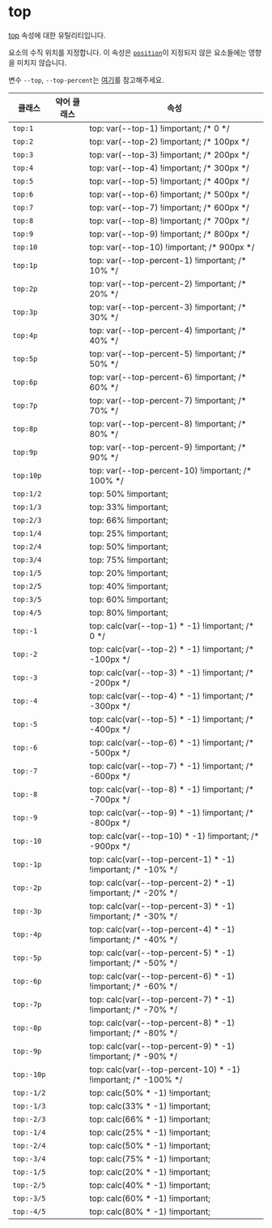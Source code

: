 # top

[top](https://developer.mozilla.org/en-US/docs/Web/CSS/top) 속성에 대한 유틸리티입니다.

요소의 수직 위치를 지정합니다. 이 속성은 [<code>position</code>](./position.md)이 지정되지 않은 요소들에는 영향을 미치지 않습니다.

변수 `--top`, `--top-percent`는 [여기](/guide/css-variable-list.html#top-right-bottom-left)를 참고해주세요.

<table>
  <thead>
    <tr>
      <th scope="col">클래스</th>
      <th scope="col">약어 클래스</th>
      <th scope="col">속성</th>
    </tr>
  </thead>

  <tbody>
    <tr>
      <td><code>top:1</code></td>
      <td class="blank"></td>
      <td>
        <span class="code">top: var(--top-1) !important;</span>
        <span class="c:weak">/* 0 */</span>
      </td>
    </tr>
    <tr>
      <td><code>top:2</code></td>
      <td class="blank"></td>
      <td>
        <span class="code">top: var(--top-2) !important;</span>
        <span class="c:weak">/* 100px */</span>
      </td>
    </tr>
    <tr>
      <td><code>top:3</code></td>
      <td class="blank"></td>
      <td>
        <span class="code">top: var(--top-3) !important;</span>
        <span class="c:weak">/* 200px */</span>
      </td>
    </tr>
    <tr>
      <td><code>top:4</code></td>
      <td class="blank"></td>
      <td>
        <span class="code">top: var(--top-4) !important;</span>
        <span class="c:weak">/* 300px */</span>
      </td>
    </tr>
    <tr>
      <td><code>top:5</code></td>
      <td class="blank"></td>
      <td>
        <span class="code">top: var(--top-5) !important;</span>
        <span class="c:weak">/* 400px */</span>
      </td>
    </tr>
    <tr>
      <td><code>top:6</code></td>
      <td class="blank"></td>
      <td>
        <span class="code">top: var(--top-6) !important;</span>
        <span class="c:weak">/* 500px */</span>
      </td>
    </tr>
    <tr>
      <td><code>top:7</code></td>
      <td class="blank"></td>
      <td>
        <span class="code">top: var(--top-7) !important;</span>
        <span class="c:weak">/* 600px */</span>
      </td>
    </tr>
    <tr>
      <td><code>top:8</code></td>
      <td class="blank"></td>
      <td>
        <span class="code">top: var(--top-8) !important;</span>
        <span class="c:weak">/* 700px */</span>
      </td>
    </tr>
    <tr>
      <td><code>top:9</code></td>
      <td class="blank"></td>
      <td>
        <span class="code">top: var(--top-9) !important;</span>
        <span class="c:weak">/* 800px */</span>
      </td>
    </tr>
    <tr>
      <td><code>top:10</code></td>
      <td class="blank"></td>
      <td>
        <span class="code">top: var(--top-10) !important;</span>
        <span class="c:weak">/* 900px */</span>
      </td>
    </tr>
    <tr>
      <td><code>top:1p</code></td>
      <td class="blank"></td>
      <td>
        <span class="code">top: var(--top-percent-1) !important;</span>
        <span class="c:weak">/* 10% */</span>
      </td>
    </tr>
    <tr>
      <td><code>top:2p</code></td>
      <td class="blank"></td>
      <td>
        <span class="code">top: var(--top-percent-2) !important;</span>
        <span class="c:weak">/* 20% */</span>
      </td>
    </tr>
    <tr>
      <td><code>top:3p</code></td>
      <td class="blank"></td>
      <td>
        <span class="code">top: var(--top-percent-3) !important;</span>
        <span class="c:weak">/* 30% */</span>
      </td>
    </tr>
    <tr>
      <td><code>top:4p</code></td>
      <td class="blank"></td>
      <td>
        <span class="code">top: var(--top-percent-4) !important;</span>
        <span class="c:weak">/* 40% */</span>
      </td>
    </tr>
    <tr>
      <td><code>top:5p</code></td>
      <td class="blank"></td>
      <td>
        <span class="code">top: var(--top-percent-5) !important;</span>
        <span class="c:weak">/* 50% */</span>
      </td>
    </tr>
    <tr>
      <td><code>top:6p</code></td>
      <td class="blank"></td>
      <td>
        <span class="code">top: var(--top-percent-6) !important;</span>
        <span class="c:weak">/* 60% */</span>
      </td>
    </tr>
    <tr>
      <td><code>top:7p</code></td>
      <td class="blank"></td>
      <td>
        <span class="code">top: var(--top-percent-7) !important;</span>
        <span class="c:weak">/* 70% */</span>
      </td>
    </tr>
    <tr>
      <td><code>top:8p</code></td>
      <td class="blank"></td>
      <td>
        <span class="code">top: var(--top-percent-8) !important;</span>
        <span class="c:weak">/* 80% */</span>
      </td>
    </tr>
    <tr>
      <td><code>top:9p</code></td>
      <td class="blank"></td>
      <td>
        <span class="code">top: var(--top-percent-9) !important;</span>
        <span class="c:weak">/* 90% */</span>
      </td>
    </tr>
    <tr>
      <td><code>top:10p</code></td>
      <td class="blank"></td>
      <td>
        <span class="code">top: var(--top-percent-10) !important;</span>
        <span class="c:weak">/* 100% */</span>
      </td>
    </tr>
    <tr>
      <td><code>top:1/2</code></td>
      <td class="blank"></td>
      <td>
        <span class="code">top: 50% !important;</span>
      </td>
    </tr>
    <tr>
      <td><code>top:1/3</code></td>
      <td class="blank"></td>
      <td>
        <span class="code">top: 33% !important;</span>
      </td>
    </tr>
    <tr>
      <td><code>top:2/3</code></td>
      <td class="blank"></td>
      <td>
        <span class="code">top: 66% !important;</span>
      </td>
    </tr>
    <tr>
      <td><code>top:1/4</code></td>
      <td class="blank"></td>
      <td>
        <span class="code">top: 25% !important;</span>
      </td>
    </tr>
    <tr>
      <td><code>top:2/4</code></td>
      <td class="blank"></td>
      <td>
        <span class="code">top: 50% !important;</span>
      </td>
    </tr>
    <tr>
      <td><code>top:3/4</code></td>
      <td class="blank"></td>
      <td>
        <span class="code">top: 75% !important;</span>
      </td>
    </tr>
    <tr>
      <td><code>top:1/5</code></td>
      <td class="blank"></td>
      <td>
        <span class="code">top: 20% !important;</span>
      </td>
    </tr>
    <tr>
      <td><code>top:2/5</code></td>
      <td class="blank"></td>
      <td>
        <span class="code">top: 40% !important;</span>
      </td>
    </tr>
    <tr>
      <td><code>top:3/5</code></td>
      <td class="blank"></td>
      <td>
        <span class="code">top: 60% !important;</span>
      </td>
    </tr>
    <tr>
      <td><code>top:4/5</code></td>
      <td class="blank"></td>
      <td>
        <span class="code">top: 80% !important;</span>
      </td>
    </tr>
    <tr>
      <td><code>top:-1</code></td>
      <td class="blank"></td>
      <td>
        <span class="code">top: calc(var(--top-1) * -1) !important;</span>
        <span class="c:weak">/* 0 */</span>
      </td>
    </tr>
    <tr>
      <td><code>top:-2</code></td>
      <td class="blank"></td>
      <td>
        <span class="code">top: calc(var(--top-2) * -1) !important;</span>
        <span class="c:weak">/* -100px */</span>
      </td>
    </tr>
    <tr>
      <td><code>top:-3</code></td>
      <td class="blank"></td>
      <td>
        <span class="code">top: calc(var(--top-3) * -1) !important;</span>
        <span class="c:weak">/* -200px */</span>
      </td>
    </tr>
    <tr>
      <td><code>top:-4</code></td>
      <td class="blank"></td>
      <td>
        <span class="code">top: calc(var(--top-4) * -1) !important;</span>
        <span class="c:weak">/* -300px */</span>
      </td>
    </tr>
    <tr>
      <td><code>top:-5</code></td>
      <td class="blank"></td>
      <td>
        <span class="code">top: calc(var(--top-5) * -1) !important;</span>
        <span class="c:weak">/* -400px */</span>
      </td>
    </tr>
    <tr>
      <td><code>top:-6</code></td>
      <td class="blank"></td>
      <td>
        <span class="code">top: calc(var(--top-6) * -1) !important;</span>
        <span class="c:weak">/* -500px */</span>
      </td>
    </tr>
    <tr>
      <td><code>top:-7</code></td>
      <td class="blank"></td>
      <td>
        <span class="code">top: calc(var(--top-7) * -1) !important;</span>
        <span class="c:weak">/* -600px */</span>
      </td>
    </tr>
    <tr>
      <td><code>top:-8</code></td>
      <td class="blank"></td>
      <td>
        <span class="code">top: calc(var(--top-8) * -1) !important;</span>
        <span class="c:weak">/* -700px */</span>
      </td>
    </tr>
    <tr>
      <td><code>top:-9</code></td>
      <td class="blank"></td>
      <td>
        <span class="code">top: calc(var(--top-9) * -1) !important;</span>
        <span class="c:weak">/* -800px */</span>
      </td>
    </tr>
    <tr>
      <td><code>top:-10</code></td>
      <td class="blank"></td>
      <td>
        <span class="code">top: calc(var(--top-10) * -1) !important;</span>
        <span class="c:weak">/* -900px */</span>
      </td>
    </tr>
    <tr>
      <td><code>top:-1p</code></td>
      <td class="blank"></td>
      <td>
        <span class="code">
          top: calc(var(--top-percent-1) * -1) !important;
        </span>
        <span class="c:weak">/* -10% */</span>
      </td>
    </tr>
    <tr>
      <td><code>top:-2p</code></td>
      <td class="blank"></td>
      <td>
        <span class="code">
          top: calc(var(--top-percent-2) * -1) !important;
        </span>
        <span class="c:weak">/* -20% */</span>
      </td>
    </tr>
    <tr>
      <td><code>top:-3p</code></td>
      <td class="blank"></td>
      <td>
        <span class="code">
          top: calc(var(--top-percent-3) * -1) !important;
        </span>
        <span class="c:weak">/* -30% */</span>
      </td>
    </tr>
    <tr>
      <td><code>top:-4p</code></td>
      <td class="blank"></td>
      <td>
        <span class="code">
          top: calc(var(--top-percent-4) * -1) !important;
        </span>
        <span class="c:weak">/* -40% */</span>
      </td>
    </tr>
    <tr>
      <td><code>top:-5p</code></td>
      <td class="blank"></td>
      <td>
        <span class="code">
          top: calc(var(--top-percent-5) * -1) !important;
        </span>
        <span class="c:weak">/* -50% */</span>
      </td>
    </tr>
    <tr>
      <td><code>top:-6p</code></td>
      <td class="blank"></td>
      <td>
        <span class="code">
          top: calc(var(--top-percent-6) * -1) !important;
        </span>
        <span class="c:weak">/* -60% */</span>
      </td>
    </tr>
    <tr>
      <td><code>top:-7p</code></td>
      <td class="blank"></td>
      <td>
        <span class="code">
          top: calc(var(--top-percent-7) * -1) !important;
        </span>
        <span class="c:weak">/* -70% */</span>
      </td>
    </tr>
    <tr>
      <td><code>top:-8p</code></td>
      <td class="blank"></td>
      <td>
        <span class="code">
          top: calc(var(--top-percent-8) * -1) !important;
        </span>
        <span class="c:weak">/* -80% */</span>
      </td>
    </tr>
    <tr>
      <td><code>top:-9p</code></td>
      <td class="blank"></td>
      <td>
        <span class="code">
          top: calc(var(--top-percent-9) * -1) !important;
        </span>
        <span class="c:weak">/* -90% */</span>
      </td>
    </tr>
    <tr>
      <td><code>top:-10p</code></td>
      <td class="blank"></td>
      <td>
        <span class="code">
          top: calc(var(--top-percent-10) * -1) !important;
        </span>
        <span class="c:weak">/* -100% */</span>
      </td>
    </tr>
    <tr>
      <td><code>top:-1/2</code></td>
      <td class="blank"></td>
      <td>
        <span class="code">top: calc(50% * -1) !important;</span>
      </td>
    </tr>
    <tr>
      <td><code>top:-1/3</code></td>
      <td class="blank"></td>
      <td>
        <span class="code">top: calc(33% * -1) !important;</span>
      </td>
    </tr>
    <tr>
      <td><code>top:-2/3</code></td>
      <td class="blank"></td>
      <td>
        <span class="code">top: calc(66% * -1) !important;</span>
      </td>
    </tr>
    <tr>
      <td><code>top:-1/4</code></td>
      <td class="blank"></td>
      <td>
        <span class="code">top: calc(25% * -1) !important;</span>
      </td>
    </tr>
    <tr>
      <td><code>top:-2/4</code></td>
      <td class="blank"></td>
      <td>
        <span class="code">top: calc(50% * -1) !important;</span>
      </td>
    </tr>
    <tr>
      <td><code>top:-3/4</code></td>
      <td class="blank"></td>
      <td>
        <span class="code">top: calc(75% * -1) !important;</span>
      </td>
    </tr>
    <tr>
      <td><code>top:-1/5</code></td>
      <td class="blank"></td>
      <td>
        <span class="code">top: calc(20% * -1) !important;</span>
      </td>
    </tr>
    <tr>
      <td><code>top:-2/5</code></td>
      <td class="blank"></td>
      <td>
        <span class="code">top: calc(40% * -1) !important;</span>
      </td>
    </tr>
    <tr>
      <td><code>top:-3/5</code></td>
      <td class="blank"></td>
      <td>
        <span class="code">top: calc(60% * -1) !important;</span>
      </td>
    </tr>
    <tr>
      <td><code>top:-4/5</code></td>
      <td class="blank"></td>
      <td>
        <span class="code">top: calc(80% * -1) !important;</span>
      </td>
    </tr>
  </tbody>
</table>
